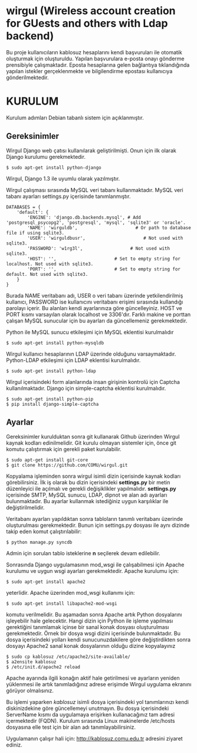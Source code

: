 wirgul (Wireless account creation for GUests and others with Ldap backend)
==========================================================================

Bu proje kullanıcıların kablosuz hesaplarını kendi başvuruları ile otomatik oluşturmak için oluşturuldu.
Yapılan başvurulara e-posta onayı gönderme prensibiyle çalışmaktadır. Eposta hesaplarına gelen bağlantıya tıklandığında
yapılan istekler gerçeklenmekte ve bilgilendirme epostası kullanıcıya gönderilmektedir.


KURULUM
=======

Kurulum adımları Debian tabanlı sistem için açıklanmıştır.

Gereksinimler
-------------

Wirgul Django web çatısı kullanılarak geliştirilmişti. Onun için ilk olarak Django kurulumu gerekmektedir.

    $ sudo apt-get install python-django

Wirgul, Django 1.3 ile uyumlu olarak yazılmıştır.

Wirgul çalışması sırasında MySQL veri tabanı kullanmaktadır. MySQL veri tabanı ayarları settings.py içerisinde tanımlanmıştır.

    DATABASES = {
        'default': {
            'ENGINE': 'django.db.backends.mysql', # Add 'postgresql_psycopg2', 'postgresql', 'mysql', 'sqlite3' or 'oracle'.
            'NAME': 'wirguldb',                      # Or path to database file if using sqlite3.
            'USER': 'wirguldbusr',                      # Not used with sqlite3.
            'PASSWORD': 'w1rg3l',                  # Not used with sqlite3.
            'HOST': '',                      # Set to empty string for localhost. Not used with sqlite3.
            'PORT': '',                      # Set to empty string for default. Not used with sqlite3.
        }
    }

Burada NAME veritabanı adı, USER o veri tabanı üzerinde yetkilendirilmiş kullanıcı, PASSWORD ise kullanıcını veritabanı
erişimi sırasında kullandığı parolayı içerir. Bu alanları kendi ayarlarınıza göre güncelleyiniz.
HOST ve PORT kısmı varsayılan olarak localhost ve 3306'dır. Farklı makine ve porttan çalışan MySQL sunucular için bu
ayarları da güncellemeniz gerekmektedir.

Python ile MySQL sunucu etkileşimi için MySQL eklentisi kurulmalıdır

    $ sudo apt-get install python-mysqldb

Wirgul kullanıcı hesaplarının LDAP üzerinde olduğunu varsaymaktadır. Python-LDAP etkileşimi için LDAP eklentisi kurulmalıdır.

    $ sudo apt-get install python-ldap

Wirgul içerisindeki form alanlarında insan girişinin kontrolü için Captcha kullanılmaktadır.
Django için simple-captcha eklentisi kurulmalıdır.

    $ sudo apt-get install python-pip
    $ pip install django-simple-captcha

Ayarlar
-------

Gereksinimler kurulduktan sonra git kullanarak Github üzerinden Wirgul kaynak kodları edinilmelidir. Git kurulu olmayan
sistemler için, önce git komutu çalıştırmak için gerekli paket kurulabilir.

    $ sudo apt-get install git-core
    $ git clone https://github.com/COMU/wirgul.git

Kopyalama işleminden sonra wirgul isimli dizin içerisinde kaynak kodları görebilirsiniz. İlk iş olarak bu dizin içerisindeki
**settings.py** bir metin düzenleyici ile açılmalı ve gerekli değişiklikler yapılmalıdır. **settings.py** içerisinde SMTP,
MySQL sunucu, LDAP, dipnot ve alan adı ayarları bulunmaktadır. Bu ayarlar kullanmak istediğiniz uygun karşılıklar ile
değiştirilmelidir.

Veritabanı ayarları yapıldıktan sonra tabloların tanımlı veritabanı üzerinde oluşturulması gerekmektedir. Bunun için
settings.py dosyası ile aynı dizinde takip eden komut çalıştırılabilir:

    $ python manage.py syncdb

Admin için sorulan tablo isteklerine **n** seçilerek devam edilebilir.

Sonrasında Django uygulamasının mod_wsgi ile çalışabilmesi için Apache kurulumu ve uygun wsgi ayarları gerekmektedir.
Apache kurulumu için:

    $ sudo apt-get install apache2

yeterlidir. Apache üzerinden mod_wsgi kullanımı için:

    $ sudo apt-get install libapache2-mod-wsgi

komutu verilmelidir. Bu aşamadan sonra Apache artık Python dosyalarını işleyebilir hale gelecektir. Hangi dizin için
Python ile işleme yapılması gerektiğini tanımlamak içinse bir sanal konak dosyası oluşturulması gerekmektedir.
Örnek bir dosya wsgi dizini içerisinde bulunmaktadır. Bu dosya içerisindeki yolları kendi sunucunuzdakilere göre
değiştirdikten sonra dosyayı Apache2 sanal konak dosyalarının olduğu dizine kopyalayınız

    $ sudo cp kablosuz /etc/apache2/site-available/
    $ a2ensite kablosuz
    $ /etc/init.d/apache2 reload

 Apache ayarında ilgili konağın aktif hale getirilmesi ve ayarların yeniden yüklenmesi ile artık tanımladığınız adrese
 erişimde Wirgul uygulama ekranını görüyor olmalısınız.

 Bu işlemi yaparken *kablosuz* isimli dosya içerisindeki yol tanımlarınızı kendi diskinizdekine göre güncellemeyi unutmayın.
 Bu dosya içerisindeki ServerName kısmı da uygulamaya erişirken kullanacağınız tam adresi içermektedir (FQDN).
 Kurulum sırasında Linux makinelerde /etc/hosts dosyasına elle test için bir alan adı tanımlayabilirsiniz.

 Uygulamanın çalışır hali için: http://kablosuz.comu.edu.tr adresini ziyaret ediniz.